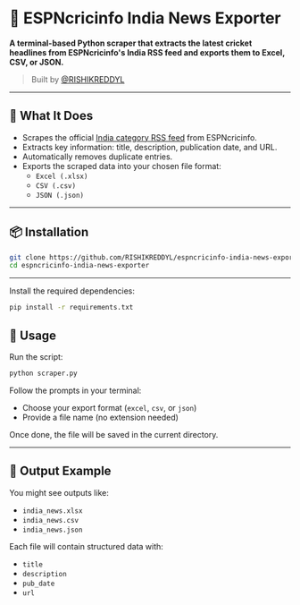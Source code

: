 # 📰 ESPNcricinfo India News Exporter

**A terminal-based Python scraper that extracts the latest cricket headlines from ESPNcricinfo's India RSS feed and exports them to Excel, CSV, or JSON.**

> Built by [@RISHIKREDDYL](https://github.com/RISHIKREDDYL)

---

## 📌 What It Does

- Scrapes the official [India category RSS feed](https://www.espncricinfo.com/rss/content/story/feeds/6.xml) from ESPNcricinfo.
- Extracts key information: title, description, publication date, and URL.
- Automatically removes duplicate entries.
- Exports the scraped data into your chosen file format:
  - `Excel (.xlsx)`
  - `CSV (.csv)`
  - `JSON (.json)`

---

## 📦 Installation

```bash
git clone https://github.com/RISHIKREDDYL/espncricinfo-india-news-exporter.git
cd espncricinfo-india-news-exporter
```

---

Install the required dependencies:

```bash
pip install -r requirements.txt
```

## 🚀 Usage

Run the script:
```bash
python scraper.py
```
Follow the prompts in your terminal:
- Choose your export format (`excel`, `csv`, or `json`)
- Provide a file name (no extension needed)

Once done, the file will be saved in the current directory.

---

## 📂 Output Example

You might see outputs like:
- `india_news.xlsx`
- `india_news.csv`
- `india_news.json`

Each file will contain structured data with:
- `title`
- `description`
- `pub_date`
- `url`
